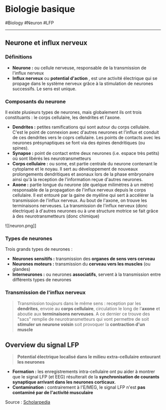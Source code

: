 # Biologie basique
#Biology #Neuron #LFP

---

## Neurone et influx nerveux

### Définitions

- **Neurone :** ou cellule nerveuse, responsable de la transmission de l'influx nerveux
- **Influx nerveux** ou **potential d'action** , est une activité électrique qui se propage dans le système nerveux grâce à la stimulation de neurones successifs. Le sens est unique.


### Composants du neurone

Il existe plusieurs types de neurones, mais globalement ils ont trois constituants : le corps cellulaire, les dendrites et l'axone.

- **Dendrites :** petites ramifications qui sont autour du corps cellulaire. C'est le point de connexion avec d'autres neurones et l'influx et conduit de ces dendrites vers le coprs cellulaire. Les points de contacts avec les neurones présynaptiques se font via des épines dendritiques (ou spines). 
- **Synapse :** point de contact entre deux neurones (i.e. espace très petits) où sont libérés les neurotransmetteurs
- **Corps cellulaire :** ou some, est partie centrale du neurone contenant le cytoplame et le noyau. Il sert au développement de nouveaux prolongements dendritiques et axonaux lors de la phase embryonaire ainsi qu'à la reception de l'information reçue d'autres neurones.
- **Axone :** partie longue du neurone (de quelque milimètres à un mètre) responsable de la propagation de l'influx nerveux depuis le corps cellulaire. Il est entouré par la gaine de myéline qui sert à accélérer la transmission de l'influx nerveux. Au bout de l'axone, on trouve les terminaisons nerveuses. La transmission de l'influx nerveux (donc électrique) à d'autres neurones ou à une structure motrice se fait grâce à des neurotransmetteurs (donc chimique)

![[neuron.png]]

### Types de neurones

Trois grands types de neurones :


- **Neurones sensitifs :** transmission des **organes de sens vers cerveau**
- **Neurones moteurs :** transmission du **cerveau vers les muscles** (ou glandes)
- **Interneurones :** ou neurones **associatifs**, servent à la transmission entre différents types de neurones

### Transmission de l'influx nerveux

> Transmission toujours dans le même sens : reception par les **dendrites**, envoie au **corps cellulaire**, circulation le long de l'**axone** et aboutie aux **terminaisons nerveuses**. A ce dernier ce trouve des "sacs" remplie de neurotransmetteurs qui vont permettre de soit **stimuler un neurone voisin** soit provoquer la **contraction d'un muscle**

## Overview du signal LFP

> **Potential électrique localisé dans le milieu extra-cellulaire entourant les neurones**

- **Formation :** les enregistrements intra-cellulaire ont pu aider à montrer que le signal LFP (et EEG) résulterait de la **synchronisation de courants synaptique arrivant dans les neurones corticaux**.
- **Contamination :** contrairement à l'E/MEG, le signal LFP n'est **pas contaminé par de l'activité musculaire**

Source : [Scholarpedia](http://www.scholarpedia.org/article/Local_field_potential) 
